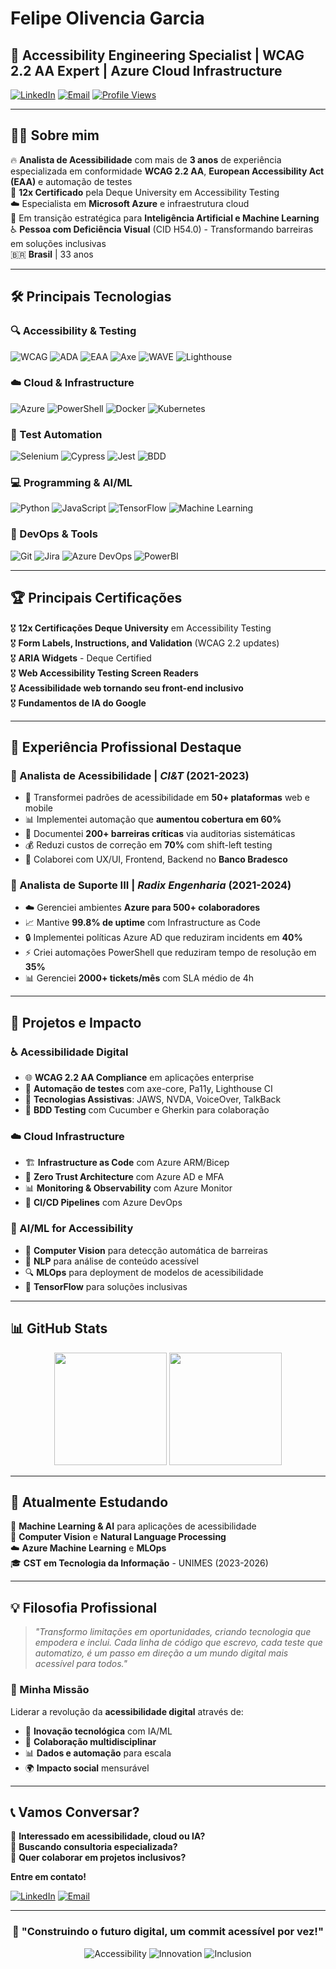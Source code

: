 # Felipe Olivencia Garcia

## 🌟 **Accessibility Engineering Specialist | WCAG 2.2 AA Expert | Azure Cloud Infrastructure**

[![LinkedIn](https://img.shields.io/badge/LinkedIn-0077B5?style=for-the-badge&logo=linkedin&logoColor=white)](https://www.linkedin.com/in/felipe-garcia-026681328/)
[![Email](https://img.shields.io/badge/Gmail-D14836?style=for-the-badge&logo=gmail&logoColor=white)](mailto:olivencia09@gmail.com)
[![Profile Views](https://komarev.com/ghpvc/?username=FelipeOlivenciaGarcia&color=blue&style=for-the-badge)](https://github.com/FelipeOlivenciaGarcia)

---

## 👨‍💻 **Sobre mim**

🔥 **Analista de Acessibilidade** com mais de **3 anos** de experiência especializada em conformidade **WCAG 2.2 AA**, **European Accessibility Act (EAA)** e automação de testes  
🎯 **12x Certificado** pela Deque University em Accessibility Testing  
☁️ Especialista em **Microsoft Azure** e infraestrutura cloud  
🚀 Em transição estratégica para **Inteligência Artificial e Machine Learning**  
♿ **Pessoa com Deficiência Visual** (CID H54.0) - Transformando barreiras em soluções inclusivas  
🇧🇷 **Brasil** | 33 anos

---

## 🛠️ **Principais Tecnologias**

### **🔍 Accessibility & Testing**
![WCAG](https://img.shields.io/badge/WCAG_2.2_AA-Expert-green?style=flat-square)
![ADA](https://img.shields.io/badge/ADA_Compliance-Expert-green?style=flat-square)
![EAA](https://img.shields.io/badge/EAA_Compliance-Specialist-green?style=flat-square)
![Axe](https://img.shields.io/badge/Axe_Core-blue?style=flat-square&logo=accessibility)
![WAVE](https://img.shields.io/badge/WAVE-blue?style=flat-square)
![Lighthouse](https://img.shields.io/badge/Google_Lighthouse-blue?style=flat-square&logo=googlechrome)

### **☁️ Cloud & Infrastructure**
![Azure](https://img.shields.io/badge/Microsoft_Azure-0089D0?style=flat-square&logo=microsoft-azure&logoColor=white)
![PowerShell](https://img.shields.io/badge/PowerShell-5391FE?style=flat-square&logo=powershell&logoColor=white)
![Docker](https://img.shields.io/badge/Docker-2496ED?style=flat-square&logo=docker&logoColor=white)
![Kubernetes](https://img.shields.io/badge/Kubernetes-326CE5?style=flat-square&logo=kubernetes&logoColor=white)

### **🧪 Test Automation**
![Selenium](https://img.shields.io/badge/Selenium-43B02A?style=flat-square&logo=selenium&logoColor=white)
![Cypress](https://img.shields.io/badge/Cypress-17202C?style=flat-square&logo=cypress&logoColor=white)
![Jest](https://img.shields.io/badge/Jest-C21325?style=flat-square&logo=jest&logoColor=white)
![BDD](https://img.shields.io/badge/BDD-Cucumber-green?style=flat-square)

### **💻 Programming & AI/ML**
![Python](https://img.shields.io/badge/Python-3776AB?style=flat-square&logo=python&logoColor=white)
![JavaScript](https://img.shields.io/badge/JavaScript-F7DF1E?style=flat-square&logo=javascript&logoColor=black)
![TensorFlow](https://img.shields.io/badge/TensorFlow-FF6F00?style=flat-square&logo=tensorflow&logoColor=white)
![Machine Learning](https://img.shields.io/badge/Machine_Learning-orange?style=flat-square)

### **🔧 DevOps & Tools**
![Git](https://img.shields.io/badge/Git-F05032?style=flat-square&logo=git&logoColor=white)
![Jira](https://img.shields.io/badge/Jira-0052CC?style=flat-square&logo=jira&logoColor=white)
![Azure DevOps](https://img.shields.io/badge/Azure_DevOps-0078D4?style=flat-square&logo=azuredevops&logoColor=white)
![PowerBI](https://img.shields.io/badge/PowerBI-F2C811?style=flat-square&logo=powerbi&logoColor=black)

---

## 🏆 **Principais Certificações**

🎖️ **12x Certificações Deque University** em Accessibility Testing  
🎖️ **Form Labels, Instructions, and Validation** (WCAG 2.2 updates)  
🎖️ **ARIA Widgets** - Deque Certified  
🎖️ **Web Accessibility Testing Screen Readers**  
🎖️ **Acessibilidade web tornando seu front-end inclusivo**  
🎖️ **Fundamentos de IA do Google**  

---

## 💼 **Experiência Profissional Destaque**

### **🔹 Analista de Acessibilidade** | *CI&T* (2021-2023)
- 🚀 Transformei padrões de acessibilidade em **50+ plataformas** web e mobile
- 📊 Implementei automação que **aumentou cobertura em 60%**
- 🎯 Documentei **200+ barreiras críticas** via auditorias sistemáticas
- 💰 Reduzi custos de correção em **70%** com shift-left testing
- 🤝 Colaborei com UX/UI, Frontend, Backend no **Banco Bradesco**

### **🔹 Analista de Suporte III** | *Radix Engenharia* (2021-2024)
- ☁️ Gerenciei ambientes **Azure para 500+ colaboradores**
- 📈 Mantive **99.8% de uptime** com Infrastructure as Code
- 🔒 Implementei políticas Azure AD que reduziram incidents em **40%**
- ⚡ Criei automações PowerShell que reduziram tempo de resolução em **35%**
- 📊 Gerenciei **2000+ tickets/mês** com SLA médio de 4h

---

## 🎯 **Projetos e Impacto**

### **♿ Acessibilidade Digital**
- 🌐 **WCAG 2.2 AA Compliance** em aplicações enterprise
- 🤖 **Automação de testes** com axe-core, Pa11y, Lighthouse CI
- 📱 **Tecnologias Assistivas**: JAWS, NVDA, VoiceOver, TalkBack
- 🧪 **BDD Testing** com Cucumber e Gherkin para colaboração

### **☁️ Cloud Infrastructure**
- 🏗️ **Infrastructure as Code** com Azure ARM/Bicep
- 🔐 **Zero Trust Architecture** com Azure AD e MFA
- 📊 **Monitoring & Observability** com Azure Monitor
- 🚀 **CI/CD Pipelines** com Azure DevOps

### **🤖 AI/ML for Accessibility**
- 🧠 **Computer Vision** para detecção automática de barreiras
- 📝 **NLP** para análise de conteúdo acessível
- 🔍 **MLOps** para deployment de modelos de acessibilidade
- 🎯 **TensorFlow** para soluções inclusivas

---

## 📊 **GitHub Stats**

<div align="center">
  <img height="180em" src="https://github-readme-stats.vercel.app/api?username=FelipeOlivenciaGarcia&show_icons=true&theme=radical&include_all_commits=true&count_private=true"/>
  <img height="180em" src="https://github-readme-stats.vercel.app/api/top-langs/?username=FelipeOlivenciaGarcia&layout=compact&langs_count=7&theme=radical"/>
</div>

---

## 🌱 **Atualmente Estudando**

🤖 **Machine Learning & AI** para aplicações de acessibilidade  
🧠 **Computer Vision** e **Natural Language Processing**  
☁️ **Azure Machine Learning** e **MLOps**  
🎓 **CST em Tecnologia da Informação** - UNIMES (2023-2026)  

---

## 💡 **Filosofia Profissional**

> *"Transformo limitações em oportunidades, criando tecnologia que empodera e inclui. Cada linha de código que escrevo, cada teste que automatizo, é um passo em direção a um mundo digital mais acessível para todos."*

### **🎯 Minha Missão**
Liderar a revolução da **acessibilidade digital** através de:
- 🔬 **Inovação tecnológica** com IA/ML
- 🤝 **Colaboração multidisciplinar**  
- 📊 **Dados e automação** para escala
- 🌍 **Impacto social** mensurável

---

## 📞 **Vamos Conversar?**

🌟 **Interessado em acessibilidade, cloud ou IA?**  
💼 **Buscando consultoria especializada?**  
🤝 **Quer colaborar em projetos inclusivos?**

**Entre em contato!**

[![LinkedIn](https://img.shields.io/badge/LinkedIn-Conectar-blue?style=for-the-badge&logo=linkedin)](https://www.linkedin.com/in/felipe-garcia-026681328/)
[![Email](https://img.shields.io/badge/Email-Contato-red?style=for-the-badge&logo=gmail)](mailto:olivencia09@gmail.com)

---

<div align="center">

### **🚀 "Construindo o futuro digital, um commit acessível por vez!"**

![Accessibility](https://img.shields.io/badge/Accessibility-First-blue?style=for-the-badge)
![Innovation](https://img.shields.io/badge/Innovation-Driven-green?style=for-the-badge)
![Inclusion](https://img.shields.io/badge/Inclusion-Powered-purple?style=for-the-badge)

</div>
